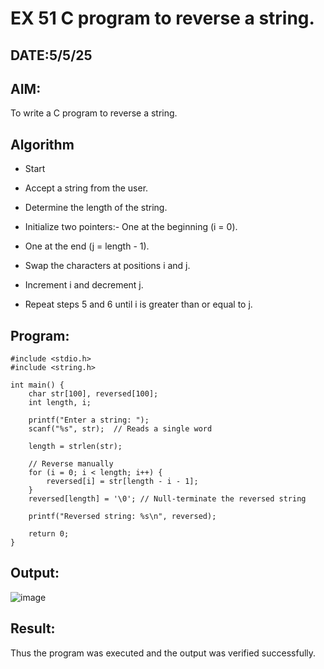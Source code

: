 # EX 51 C program to reverse a string.
## DATE:5/5/25
## AIM:
To write a C program to reverse a string.

## Algorithm
- Start
- Accept a string from the user.
- Determine the length of the string.
- Initialize two pointers:- One at the beginning (i = 0).
- One at the end (j = length - 1).

- Swap the characters at positions i and j.
- Increment i and decrement j.
- Repeat steps 5 and 6 until i is greater than or equal to j.



## Program:
```
#include <stdio.h>
#include <string.h>

int main() {
    char str[100], reversed[100];
    int length, i;

    printf("Enter a string: ");
    scanf("%s", str);  // Reads a single word

    length = strlen(str);

    // Reverse manually
    for (i = 0; i < length; i++) {
        reversed[i] = str[length - i - 1];
    }
    reversed[length] = '\0'; // Null-terminate the reversed string

    printf("Reversed string: %s\n", reversed);
    
    return 0;
}
```

## Output:

![image](https://github.com/user-attachments/assets/a5f48a4c-97a5-4f48-818c-9235da71bb17)


## Result:
Thus the program was executed and the output was verified successfully.
